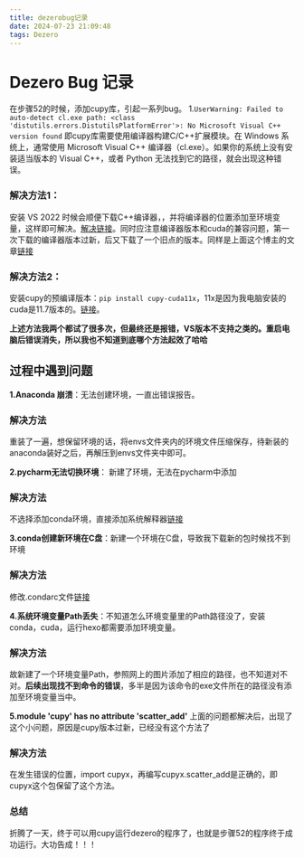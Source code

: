 ```yaml
---
title: dezerobug记录
date: 2024-07-23 21:09:48
tags: Dezero
---
```

# Dezero Bug 记录
在步骤52的时候，添加cupy库，引起一系列bug。
1.`UserWarning: Failed to auto-detect cl.exe path: <class 'distutils.errors.DistutilsPlatformError'>: No Microsoft Visual C++ version found`
即cupy库需要使用编译器构建C/C++扩展模块。在 Windows 系统上，通常使用 Microsoft Visual C++ 编译器（cl.exe）。如果你的系统上没有安装适当版本的 Visual C++，或者 Python 无法找到它的路径，就会出现这种错误。
### 解决方法1：
安装 VS 2022 时候会顺便下载C++编译器，，并将编译器的位置添加至环境变量，这样即可解决。[解决链接](https://blog.csdn.net/qq_40811682/article/details/118033631)。同时应注意编译器版本和cuda的兼容问题，第一次下载的编译器版本过新，后又下载了一个旧点的版本。同样是上面这个博主的文章[链接](https://blog.csdn.net/qq_40811682/article/details/118033177?spm=1001.2014.3001.5501)
### 解决方法2：
安装cupy的预编译版本：`pip install cupy-cuda11x`，11x是因为我电脑安装的cuda是11.7版本的。[链接](https://blog.csdn.net/weixin_45792450/article/details/138448774)。

**上述方法我两个都试了很多次，但最终还是报错，VS版本不支持之类的。重启电脑后错误消失，所以我也不知道到底哪个方法起效了哈哈**

## 过程中遇到问题
**1.Anaconda 崩溃**：无法创建环境，一直出错误报告。
### 解决方法
重装了一遍，想保留环境的话，将envs文件夹内的环境文件压缩保存，待新装的anaconda装好之后，再解压到envs文件夹中即可。

**2.pycharm无法切换环境**： 新建了环境，无法在pycharm中添加
### 解决方法
不选择添加conda环境，直接添加系统解释器[链接](https://blog.csdn.net/qq_43800449/article/details/134305402)

**3.conda创建新环境在C盘**：新建一个环境在C盘，导致我下载新的包时候找不到环境
### 解决方法
修改.condarc文件[链接](https://blog.csdn.net/QH2107/article/details/126246310)

**4.系统环境变量Path丢失**：不知道怎么环境变量里的Path路径没了，安装conda，cuda，运行hexo都需要添加环境变量。
### 解决方法
故新建了一个环境变量Path，参照网上的图片添加了相应的路径，也不知道对不对。**后续出现找不到命令的错误**，多半是因为该命令的exe文件所在的路径没有添加至环境变量当中。

**5.module 'cupy' has no attribute 'scatter_add'**
上面的问题都解决后，出现了这个小问题，原因是cupy版本过新，已经没有这个方法了

### 解决方法
在发生错误的位置，import cupyx，再编写cupyx.scatter_add是正确的，即cupyx这个包保留了这个方法。

### 总结
折腾了一天，终于可以用cupy运行dezero的程序了，也就是步骤52的程序终于成功运行。大功告成！！！
